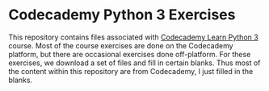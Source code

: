# Codecademy Python 3 Exercises

This repository contains files associated with
[Codecademy Learn Python 3](https://www.codecademy.com/courses/learn-python-3)
course. Most of the course exercises are done on the Codecademy platform, but
there are occasional exercises done off-platform. For these exercises, we
download a set of files and fill in certain blanks. Thus most of the content
within this repository are from Codecademy, I just filled in the blanks.
